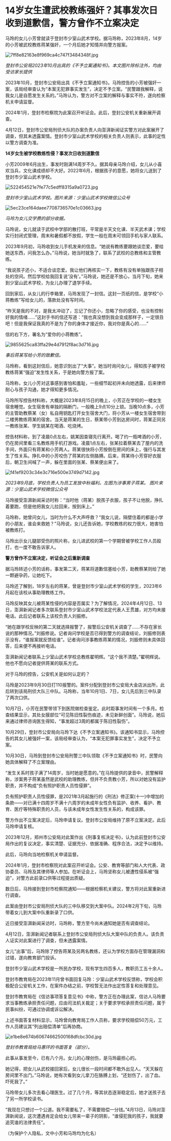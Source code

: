 # 14岁女生遭武校教练强奸？其事发次日收到道歉信，警方曾作不立案决定

马玲的女儿小芳曾就读于登封市少室山武术学校。据马玲称，2023年8月，14岁的小芳被武校教练蒋某强奸，一个月后她才知情并向警方报案。

![7ff8e82163e8f969ca4c747f3484348f.jpg](https://raw.githubusercontent.com/qqhsx/qqnews_image/main/2024/04/13/14岁女生遭武校教练强奸？其事发次日收到道歉信，警方曾作不立案决定/7ff8e82163e8f969ca4c747f3484348f.jpg)

_登封市公安局2023年10月出具的《不予立案通知书》。本文图片除标注外，均由受访家长提供_

2023年10月，登封市公安局出具《不予立案通知书》。马玲控告的小芳被强奸一案，该局经审查认为“本案无犯罪事实发生”，决定不予立案。“民警跟我解释，说我女儿是自愿发生关系的。”马玲认为，警方对不立案的解释与事实不符，遂向检察机关申请监督。

2024年1月，登封市检察院为此案召开听证会。此后，登封公安机关重新展开调查。

4月12日，登封市公安局刑侦大队的办案负责人向澎湃新闻证实警方对此案展开了调查，但其未透露案情。登封市少室山武术学校的相关负责人则表示，此事的定性以警方调查为准。

**14岁女生被学校教练性侵？事发次日收到道歉信**

小芳2009年6月出生，事发时刚满14周岁不久。据其母亲马玲介绍，女儿从小喜欢当兵，文化课成绩却不大好。2022年6月，根据孩子的意愿，她将女儿送到了登封市少室山武术学校。

![522454521e7fe77c5edff8315a9a0723.jpg](https://raw.githubusercontent.com/qqhsx/qqnews_image/main/2024/04/13/14岁女生遭武校教练强奸？其事发次日收到道歉信，警方曾作不立案决定/522454521e7fe77c5edff8315a9a0723.jpg)

_登封市少室山武术学校。图片来源：少室山武术学校微信公众号_

![5ec23ce164daee7708736570e1c03663.jpg](https://raw.githubusercontent.com/qqhsx/qqnews_image/main/2024/04/13/14岁女生遭武校教练强奸？其事发次日收到道歉信，警方曾作不立案决定/5ec23ce164daee7708736570e1c03663.jpg)

_马玲为女儿交学费的部分收据。_

马玲说，女儿就读于武校中学部的散打班，平常是半天文化课、半天武术课；学校实行封闭式管理，周末和暑假都不放假，学生一般在周末可领回手机与家人联系。

2023年9月初，马玲收到女儿手机发来的信息。“她说有教练要跟她谈恋爱，要给她送东西，问我怎么办。”马玲说，她当时就急了，联系了武校的总教练和主管教练。

“我说孩子还小，不适合谈恋爱。我让他们再核实一下，教练有没有单独跟孩子相处的空间。然后学校给我回复说‘没有’。”马玲说，她还是不放心，当月下旬，她来到少室山武术学校，为女儿办理了退学手续。

回到家后，从女儿的行李箱里，马玲发现了一封信。这封一页纸的信，是学校“小蒋教练”写给女儿的，落款处没有写时间。

“昨天是我的不对，是我太冲动了，忘记了你还小，忽略了你的感受，也没有控制好我的情绪……”这封手书的信还写道：“我也真没想到我会变成那样子，一定很丑吧！但是我保证我真的不是为了你的身体才接近你，我对你是真心的……”

信的右下方，署名为“爱你的小蒋教练”。

![9855625ca83ffa29e4d7912f8ac3d716.jpg](https://raw.githubusercontent.com/qqhsx/qqnews_image/main/2024/04/13/14岁女生遭武校教练强奸？其事发次日收到道歉信，警方曾作不立案决定/9855625ca83ffa29e4d7912f8ac3d716.jpg)

_事后蒋某写给小芳的致歉信。_

马玲称，看到这封信后，她意识到出了“大事”。她当时询问女儿，得知孩子被学校教练蒋某“强迫”发生性关系，于是她向警方报了案。

马玲称，女儿小芳对这事感到害怕和羞耻，一些细节起初并未向她透露，后来律师耐心与孩子沟通，她才得知更多情况。

马玲所写控告材料称，大概是2023年8月15日的晚上，小芳正在学校的一楼女生宿舍睡觉。女生宿舍有单独的隔断门，一般晚上9点10分上锁。当晚10点多，小芳的主管助教蔡某（女）私自用钥匙打开女生宿舍大门，将小芳从一楼女生宿舍带到二楼男教练蒋某的宿舍。当天是蒋某的生日，蔡某带小芳到达房间时，蒋某正同另一教练张某、学生姚某在喝酒、吃烧烤。

控告材料称，到了凌晨0点左右，姚某因查寝先行离开。喝了约一瓶啤酒的小芳，仍在房间里看三名教练用手机打游戏。凌晨1点左右，张某拉着蔡某去了屋内的洗手间，外面只有蒋某和小芳两人。蒋某很快将小芳按倒在房间的床上，强行与其发生了性关系。挣扎中的小芳咬伤了蒋某的左侧胳膊。后来，蒋某待小芳穿好衣服后，朝卫生间喊了一声，躲在里面的张某、蔡某便出来了。

![f41ef9203c34e3c716e500e3749d7142.jpg](https://raw.githubusercontent.com/qqhsx/qqnews_image/main/2024/04/13/14岁女生遭武校教练强奸？其事发次日收到道歉信，警方曾作不立案决定/f41ef9203c34e3c716e500e3749d7142.jpg)

_2023年9月底，学校负责人为员工发放中秋福利。左图为涉事男子蒋某。 图片来源：少室山武术学校微信公众号_

马玲接受澎湃新闻采访时称：“当时他（蒋某）脱孩子衣服，孩子不让他脱，挣扎着要跑，但是他把我女儿拉回来，按到床上。”

马玲称，她曾问女儿，当时为什么不大声呼救？“我女儿说，隔壁住着的都是小学的小朋友，谁会来救她？”马玲说，女儿还告诉她，学校教练的权力很大，她害怕被教练打。

马玲出示女儿腿部受伤的照片称，女儿进武校的第一个学期曾被学校工作人员殴打，也一度不敢告诉家人。

**警方曾作不立案决定，听证会之后重新调查**

据马玲转述小芳的话称，事发第二天，蒋某将道歉信塞给小芳，助教蔡某则给了她一颗避孕药，让她吃下。

马玲还了解到，18岁左右的蒋某，曾是登封市少室山武术学校的学生，2023年6月起在该校从事助理教练工作。

马玲反映其女儿被蒋某性侵的内容是否属实？为了解情况，2024年4月12日、13日，澎湃新闻记者多次联系登封市少室山武术学校法定代表人王贯雄，对方均未接电话。此后记者联系上该校负责人刘振修。

“她在跟学校反映的第二天就选择报警了，报警后公安机关调查了……不存在家长说的那种情况。”刘振修说。记者询问学校是否已得到警方的调查结论，刘振修则表示没有，“谁报案就反馈给谁”。记者询问涉事教练蒋某的情况，刘振修则未具体回答，后来便不再接听电话。

澎湃新闻记者联系上少室山武术学校总教练翟明辉。“这个我不清楚。”翟明辉说。他也不愿向记者提供蒋某的联系方式。

对于马玲的控告，公安机关是如何认定的？

马玲是2023年9月30日打110报警的。案件分配到登封市公安局大金店派出所，此后转到该局刑侦大队三中队。马玲称，当年10月1日、7日，女儿先后到三中队录了两次口供。

10月7日，小芳在民警带领下到医院做检查鉴定。此时距事发时间有一个多月。检查结果显示，其处女膜部位“可见陈旧性裂伤痕迹，未见新鲜创面”。马玲说，她后来通过律师咨询医生得知，“事发超过3周的都属于陈旧性裂伤”。

10月29日，登封市公安局向马玲下达《不予立案通知书》。该通知书显示，马玲控告的其女儿被强奸一案，该局经审查认为，“本案无犯罪事实发生”，决定不予立案。

10月30日，马玲到登封市公安局刑警三中队领取《不予立案通知书》时，民警向她具体解释了不立案理由。

“发生关系时孩子满了14周岁，当时她是愿意的。”在马玲提供的录音中，民警解释称，涉案男子蒋某虽然是武校的助理教练，但并不负责教小芳，所以对她没有监护职责，并不构成“负有照护职责人员性侵罪”。

负有照护职责人员性侵罪，是2021年3月起施行的《刑法》修正案(十一)中增加的条款——对已满十四周岁不满十六周岁的未成年女性负有监护、收养、看护、教育、医疗等特殊职责的人员，与该未成年女性发生性关系的，构成该罪。

警方作出不立案决定后，马玲申请复议。登封市公安局维持了原不立案决定。此后马玲申请复核。

2023年12月，郑州市公安局对此案作出《刑事复核决定书》，认为此前登封市公安局作出的复议决定，事实清楚、证据充分、依据准确、程序合法，决定予以维持。

此后，马玲向当地检察机关申请监督。

2024年1月，登封市检察院对此案召开听证会。公安、教育等部门和人大代表、政协委员、马玲及其律师等人参加。在听证会上，马玲坚称女儿被遭性侵系被“强迫”，对警方此前录口供等过程提出质疑。

数日后，马玲接到登封市检察院通知——根据检察机关建议，警方将对此案重新进行调查。

此案由登封市公安局刑侦大队的三中队移交到大案中队。2024年2月下旬，马玲带着女儿到大案中队重新录了口供。

近日接受澎湃新闻采访时，马玲称，警方至今尚未通知她是否有调查结论。

4月12日，澎湃新闻记者联系上登封市公安局刑侦大队大案中队的负责人。该负责人证实对此案进行了调查，但未透露案情。

女儿“出事”后，马玲除了控告蒋某及另两名教练，还认为学校方面存在管理漏洞和过错，遂向教育部门投诉。

登封市少室山武术学校是一所民办学校，现有学生四百多人，教职员工五十余人。

登封市教育局在2023年11月曾书面回复马玲：少室山武术学校反馈称，学校会积极配合公安机关工作，在案件办结之前，学校暂无法作出定性答复和处理意见。

登封市教育局在《信访事项答复意见书》中称，警方正在办理此案，信访人马玲要求当事教练承担责任问题，应由司法机关裁定；关于要求学校承担责任问题，属于民事纠纷，可通过协调或诉讼解决。

上述书面答复材料显示，马玲曾向教育局工作人员称，要求学校赔偿50万元，工作人员建议其“列出赔偿清单”后再协商。

![e1be8e674b60674662500168dfcbc30d.jpg](https://raw.githubusercontent.com/qqhsx/qqnews_image/main/2024/04/13/14岁女生遭武校教练强奸？其事发次日收到道歉信，警方曾作不立案决定/e1be8e674b60674662500168dfcbc30d.jpg)

 _登封市教育局给马惠环的书面答复（部分）。_

此事从事发至今，已有八个月。女儿的心理创伤，是马玲最担心的。

她记得，把女儿从武校接回家后，女儿很长一段时间都不敢外出见人。“天天躲在房间里不出门。”马玲说，她有次看到女儿拿刀在胳膊上划，“还划伤了，出了血。吓死我了。”

马玲带女儿多次去看心理医生。过了几个月，等其状态逐渐稳定后，她才送孩子去了另一所学校读书。

“我现在只想讨一个公道。我不需要私了，不需要赔偿一分钱。”4月13日，马玲对澎湃新闻说，这次遭遇肯定会给女儿带来一辈子的阴影，“谁侵犯我的孩子，我就要追究谁的法律责任”。

（为保护个人隐私，文中小芳和马玲均为化名）

